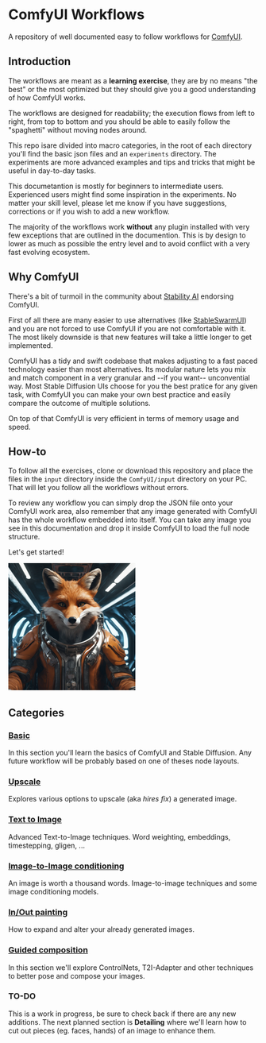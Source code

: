 # ComfyUI Workflows

A repository of well documented easy to follow workflows for [ComfyUI](https://github.com/comfyanonymous/ComfyUI).

## Introduction

The workflows are meant as a **learning exercise**, they are by no means "the best" or the most optimized but they should give you a good understanding of how ComfyUI works.

The workflows are designed for readability; the execution flows from left to right, from top to bottom and you should be able to easily follow the "spaghetti" without moving nodes around.

This repo isare divided into macro categories, in the root of each directory you'll find the basic json files and an `experiments` directory. The experiments are more advanced examples and tips and tricks that might be useful in day-to-day tasks.

This documetantion is mostly for beginners to intermediate users. Experienced users might find some inspiration in the experiments. No matter your skill level, please let me know if you have suggestions, corrections or if you wish to add a new workflow.

The majority of the workflows work **without** any plugin installed with very few exceptions that are outlined in the documention. This is by design to lower as much as possible the entry level and to avoid conflict with a very fast evolving ecosystem.

## Why ComfyUI

There's a bit of turmoil in the community about [Stability AI](https://stability.ai/) endorsing ComfyUI.

First of all there are many easier to use alternatives (like [StableSwarmUI](https://github.com/Stability-AI/StableSwarmUI)) and you are not forced to use ComfyUI if you are not comfortable with it. The most likely downside is that new features will take a little longer to get implemented.

ComfyUI has a tidy and swift codebase that makes adjusting to a fast paced technology easier than most alternatives. Its modular nature lets you mix and match component in a very granular and --if you want-- unconvential way. Most Stable Diffusion UIs choose for you the best pratice for any given task, with ComfyUI you can make your own best practice and easily compare the outcome of multiple solutions.

On top of that ComfyUI is very efficient in terms of memory usage and speed.

## How-to

To follow all the exercises, clone or download this repository and place the files in the `input` directory inside the `ComfyUI/input` directory on your PC. That will let you follow all the workflows without errors.

To review any workflow you can simply drop the JSON file onto your ComfyUI work area, also remember that any image generated with ComfyUI has the whole workflow embedded into itself. You can take any image you see in this documentation and drop it inside ComfyUI to load the full node structure.

Let's get started!

<img src="images/SDXL_fox.png" alt="fox" width="256" height="256" />

## Categories

### [Basic](basic/README.md)
In this section you'll learn the basics of ComfyUI and Stable Diffusion. Any future workflow will be probably based on one of theses node layouts.

### [Upscale](upscale/README.md)
Explores various options to upscale (aka *hires fix*) a generated image.

### [Text to Image](text2img/README.md)
Advanced Text-to-Image techniques. Word weighting, embeddings, timestepping, gligen, ...

### [Image-to-Image conditioning](image_conditioning/README.md)
An image is worth a thousand words. Image-to-image techniques and some image conditioning models.

### [In/Out painting](in-out_painting/README.md)
How to expand and alter your already generated images.

### [Guided composition](guided_composition/README.md)
In this section we'll explore ControlNets, T2I-Adapter and other techniques to better pose and compose your images.

### TO-DO
This is a work in progress, be sure to check back if there are any new additions. The next planned section is **Detailing** where we'll learn how to cut out pieces (eg. faces, hands) of an image to enhance them.
